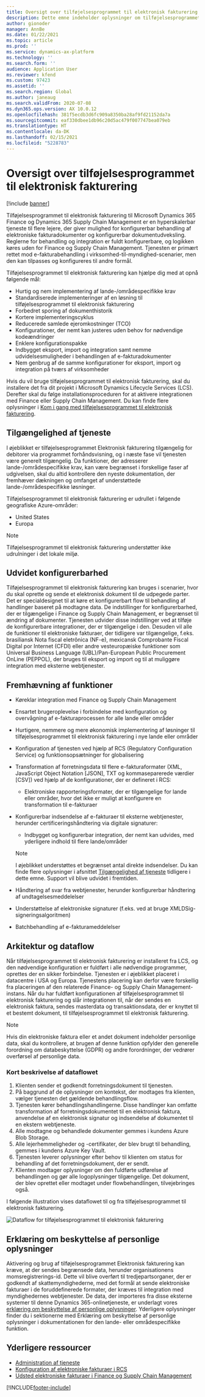 ```yaml
---
title: Oversigt over tilføjelsesprogrammet til elektronisk fakturering
description: Dette emne indeholder oplysninger om tilføjelsesprogrammet til elektronisk fakturering i Microsoft Dynamics 365 Finance og Dynamics 365 Supply Chain Management.
author: gionoder
manager: AnnBe
ms.date: 01/22/2021
ms.topic: article
ms.prod: ''
ms.service: dynamics-ax-platform
ms.technology: ''
ms.search.form: ''
audience: Application User
ms.reviewer: kfend
ms.custom: 97423
ms.assetid: ''
ms.search.region: Global
ms.author: janeaug
ms.search.validFrom: 2020-07-08
ms.dyn365.ops.version: AX 10.0.12
ms.openlocfilehash: 381f5ecdb3d6fc909a8350ba28af9fd21152da7a
ms.sourcegitcommit: eaf330dbee1db96c20d5ac479f007747bea079eb
ms.translationtype: HT
ms.contentlocale: da-DK
ms.lasthandoff: 02/15/2021
ms.locfileid: "5228783"
---
```

# <a name="electronic-invoicing-add-on-overview"></a>Oversigt over tilføjelsesprogrammet til elektronisk fakturering

[!include [banner](../includes/banner.md)]

Tilføjelsesprogrammet til elektronisk fakturering til Microsoft Dynamics 365 Finance og Dynamics 365 Supply Chain Management er en hyperskalerbar tjeneste til flere lejere, der giver mulighed for konfigurerbar behandling af elektroniske fakturadokumenter og konfigurerbar dokumentudveksling. Reglerne for behandling og integration er fuldt konfigurerbare, og logikken køres uden for Finance og Supply Chain Management. Tjenesten er primært rettet mod e-fakturabehandling i virksomhed-til-myndighed-scenarier, men den kan tilpasses og konfigureres til andre formål.

Tilføjelsesprogrammet til elektronisk fakturering kan hjælpe dig med at opnå følgende mål:

- Hurtig og nem implementering af lande-/områdespecifikke krav
- Standardiserede implementeringer af en løsning til tilføjelsesprogrammet til elektronisk fakturering
- Forbedret sporing af dokumenthistorik
- Kortere implementeringscyklus
- Reducerede samlede ejeromkostninger (TCO)
- Konfigurationer, der nemt kan justeres uden behov for nødvendige kodeændringer
- Enklere konfigurationspakke
- Indbygget eksport, import og integration samt nemme udvidelsesmuligheder i behandlingen af e-fakturadokumenter
- Nem genbrug af de samme konfigurationer for eksport, import og integration på tværs af virksomheder

Hvis du vil bruge tilføjelsesprogrammet til elektronisk fakturering, skal du installere det fra dit projekt i Microsoft Dynamics Lifecycle Services (LCS). Derefter skal du følge installationsproceduren for at aktivere integrationen med Finance eller Supply Chain Management. Du kan finde flere oplysninger i [Kom i gang med tilføjelsesprogrammet til elektronisk fakturering](e-invoicing-get-started.md).

## <a name="service-availability"></a><a name="availability"></a>Tilgængelighed af tjeneste

I øjeblikket er tilføjelsesprogrammet Elektronisk fakturering tilgængelig for debitorer via programmet forhåndsvisning, og i næste fase vil tjenesten være generelt tilgængelig. Da funktioner, der adresserer lande-/områdespecifikke krav, kan være begrænset i forskellige faser af udgivelsen, skal du altid kontrollere den nyeste dokumentation, der fremhæver dækningen og omfanget af understøttede lande-/områdespecifikke løsninger.

Tilføjelsesprogrammet til elektronisk fakturering er udrullet i følgende geografiske Azure-områder:

- United States
- Europa

> [!NOTE]
> Tilføjelsesprogrammet til elektronisk fakturering understøtter ikke udrulninger i det lokale miljø.

## <a name="extended-configurability"></a>Udvidet konfigurerbarhed

Tilføjelsesprogrammet til elektronisk fakturering kan bruges i scenarier, hvor du skal oprette og sende et elektronisk dokument til de udpegede parter. Det er specialdesignet til at køre et konfigurerbart flow til behandling af handlinger baseret på modtagne data. De indstillinger for konfigurerbarhed, der er tilgængelige i Finance og Supply Chain Management, er begrænset til ændring af dokumenter. Tjenesten udvider disse indstillinger ved at tilføje de konfigurerbare integrationer, der er tilgængelige i den. Desuden vil alle de funktioner til elektroniske fakturaer, der tidligere var tilgængelige, f.eks. brasiliansk Nota fiscal eletrônica (NF-e), mexicansk Comprobante Fiscal Digital por Internet (CFDI) eller andre vesteuropæiske funktioner som Universal Business Language (UBL)/Pan-European Public Procurement OnLine (PEPPOL), der bruges til eksport og import og til at muliggøre integration med eksterne webtjenester.

## <a name="feature-highlights"></a>Fremhævning af funktioner

- Køreklar integration med Finance og Supply Chain Management
- Ensartet brugeroplevelse i forbindelse med konfiguration og overvågning af e-fakturaprocessen for alle lande eller områder
- Hurtigere, nemmere og mere økonomisk implementering af løsninger til tilføjelsesprogrammet til elektronisk fakturering i nye lande eller områder
- Konfiguration af tjenesten ved hjælp af RCS (Regulatory Configuration Service) og funktionsopsætninger for globalisering
- Transformation af forretningsdata til flere e-fakturaformater (XML, JavaScript Object Notation \[JSON\], TXT og kommaseparerede værdier \[CSV\]) ved hjælp af de konfigurationer, der er defineret i RCS:

    - Elektroniske rapporteringsformater, der er tilgængelige for lande eller områder, hvor det ikke er muligt at konfigurere en transformation til e-fakturaer

- Konfigurerbar indsendelse af e-fakturaer til eksterne webtjenester, herunder certificeringshåndtering via digitale signaturer:

    - Indbygget og konfigurerbar integration, der nemt kan udvides, med yderligere indhold til flere lande/områder

    > [!NOTE]
    > I øjeblikket understøttes et begrænset antal direkte indsendelser. Du kan finde flere oplysninger i afsnittet [Tilgængelighed af tjeneste](#availability) tidligere i dette emne. Support vil blive udvidet i fremtiden.

- Håndtering af svar fra webtjenester, herunder konfigurerbar håndtering af undtagelsesmeddelelser
- Understøttelse af elektroniske signaturer (f.eks. ved at bruge XMLDSig-signeringsalgoritmen)
- Batchbehandling af e-fakturameddelelser

## <a name="architecture-and-data-flow"></a>Arkitektur og dataflow

Når tilføjelsesprogrammet til elektronisk fakturering er installeret fra LCS, og den nødvendige konfiguration er fuldført i alle nødvendige programmer, oprettes der en sikker forbindelse. Tjenesten er i øjeblikket placeret i datacentre i USA og Europa. Tjenestens placering kan derfor være forskellig fra placeringen af den relaterede Finance- og Supply Chain Management-instans. Når du har fuldført konfigurationen af tilføjelsesprogrammet til elektronisk fakturering og slår integrationen til, når der sendes en elektronisk faktura, sendes masterdata og transaktionsdata, der er knyttet til et bestemt dokument, til tilføjelsesprogrammet til elektronisk fakturering.

> [!NOTE]
> Hvis din elektroniske faktura eller et andet dokument indeholder personlige data, skal du kontrollere, at brugen af denne funktion opfylder den generelle forordning om databeskyttelse (GDPR) og andre forordninger, der vedrører overførsel af personlige data.

### <a name="high-level-description-of-the-data-flow"></a>Kort beskrivelse af dataflowet

1. Klienten sender et godkendt forretningsdokument til tjenesten.
2. På baggrund af de oplysninger om kontekst, der modtages fra klienten, vælger tjenesten det gældende behandlingsflow.
3. Tjenesten kører behandlingshandlingerne. Disse handlinger kan omfatte transformation af forretningsdokumentet til en elektronisk faktura, anvendelse af en elektronisk signatur og indsendelse af dokumentet til en ekstern webtjeneste.
4. Alle modtagne og behandlede dokumenter gemmes i kundens Azure Blob Storage.
5. Alle lejerhemmeligheder og -certifikater, der blev brugt til behandling, gemmes i kundens Azure Key Vault.
6. Tjenesten leverer oplysninger efter behov til klienten om status for behandling af det forretningsdokument, der er sendt.
7. Klienten modtager oplysninger om den fuldførte udførelse af behandlingen og gør alle logoplysninger tilgængelige. Det dokument, der blev oprettet eller modtaget under flowbehandlingen, tilvejebringes også.

I følgende illustration vises dataflowet til og fra tilføjelsesprogrammet til elektronisk fakturering.

![Dataflow for tilføjelsesprogrammet til elektronisk fakturering](media/e-invoicing-service-data-flow-diagram-overview.png)

## <a name="privacy-notice"></a>Erklæring om beskyttelse af personlige oplysninger
Aktivering og brug af tilføjelsesprogrammet Elektronisk fakturering kan kræve, at der sendes begrænsede data, herunder organisationens momsregistrerings-id. Dette vil blive overført til tredjepartsorganer, der er godkendt af skattemyndighederne, med det formål at sende elektroniske fakturaer i de foruddefinerede formater, der kræves til integration med myndighedernes webtjenester. De data, der importeres fra disse eksterne systemer til denne Dynamics 365-onlinetjeneste, er underlagt vores [erklæring om beskyttelse af personlige oplysninger](https://go.microsoft.com/fwlink/?LinkId=512132). Yderligere oplysninger finder du i sektionerne med Erklæring om beskyttelse af personlige oplysninger i dokumentationen for den lande- eller områdespecifikke funktion.

## <a name="additional-resources"></a>Yderligere ressourcer
- [Administration af tjeneste](e-invoicing-service-administration.md)
- [Konfiguration af elektroniske fakturaer i RCS](e-invoicing-configuration-rcs.md)
- [Udsted elektroniske fakturaer i Finance og Supply Chain Management](e-invoicing-issuing-electronic-invoices-finance-supply-chain-management.md)


[!INCLUDE[footer-include](../../includes/footer-banner.md)]